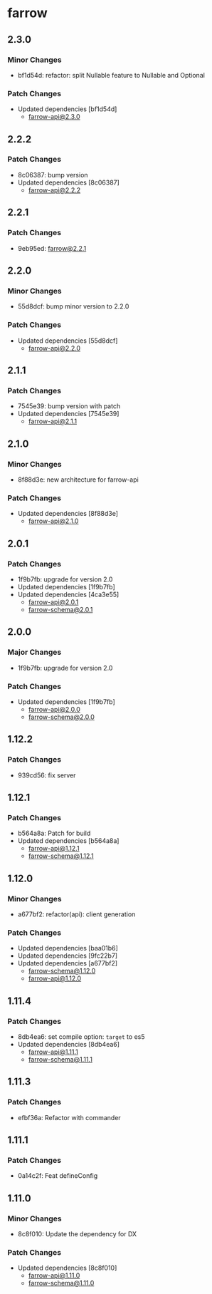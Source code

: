 # farrow

## 2.3.0

### Minor Changes

- bf1d54d: refactor: split Nullable feature to Nullable and Optional

### Patch Changes

- Updated dependencies [bf1d54d]
  - farrow-api@2.3.0

## 2.2.2

### Patch Changes

- 8c06387: bump version
- Updated dependencies [8c06387]
  - farrow-api@2.2.2

## 2.2.1

### Patch Changes

- 9eb95ed: farrow@2.2.1

## 2.2.0

### Minor Changes

- 55d8dcf: bump minor version to 2.2.0

### Patch Changes

- Updated dependencies [55d8dcf]
  - farrow-api@2.2.0

## 2.1.1

### Patch Changes

- 7545e39: bump version with patch
- Updated dependencies [7545e39]
  - farrow-api@2.1.1

## 2.1.0

### Minor Changes

- 8f88d3e: new architecture for farrow-api

### Patch Changes

- Updated dependencies [8f88d3e]
  - farrow-api@2.1.0

## 2.0.1

### Patch Changes

- 1f9b7fb: upgrade for version 2.0
- Updated dependencies [1f9b7fb]
- Updated dependencies [4ca3e55]
  - farrow-api@2.0.1
  - farrow-schema@2.0.1

## 2.0.0

### Major Changes

- 1f9b7fb: upgrade for version 2.0

### Patch Changes

- Updated dependencies [1f9b7fb]
  - farrow-api@2.0.0
  - farrow-schema@2.0.0

## 1.12.2

### Patch Changes

- 939cd56: fix server

## 1.12.1

### Patch Changes

- b564a8a: Patch for build
- Updated dependencies [b564a8a]
  - farrow-api@1.12.1
  - farrow-schema@1.12.1

## 1.12.0

### Minor Changes

- a677bf2: refactor(api): client generation

### Patch Changes

- Updated dependencies [baa01b6]
- Updated dependencies [9fc22b7]
- Updated dependencies [a677bf2]
  - farrow-schema@1.12.0
  - farrow-api@1.12.0

## 1.11.4

### Patch Changes

- 8db4ea6: set compile option: `target` to es5
- Updated dependencies [8db4ea6]
  - farrow-api@1.11.1
  - farrow-schema@1.11.1

## 1.11.3

### Patch Changes

- efbf36a: Refactor with commander

## 1.11.1

### Patch Changes

- 0a14c2f: Feat defineConfig

## 1.11.0

### Minor Changes

- 8c8f010: Update the dependency for DX

### Patch Changes

- Updated dependencies [8c8f010]
  - farrow-api@1.11.0
  - farrow-schema@1.11.0
